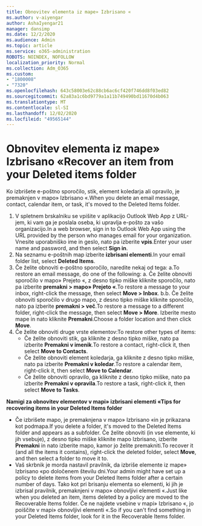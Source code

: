 ```yaml
---
title: Obnovitev elementa iz mape» Izbrisano «
ms.author: v-aiyengar
author: AshaIyengar21
manager: dansimp
ms.date: 12/2/2020
ms.audience: Admin
ms.topic: article
ms.service: o365-administration
ROBOTS: NOINDEX, NOFOLLOW
localization_priority: Normal
ms.collection: Adm_O365
ms.custom:
- "1800008"
- "7320"
ms.openlocfilehash: 643c58003e62c88cb6ac6cf420f746dd8f03ed82
ms.sourcegitcommit: 62a83a1c6bd9779a1a11b749490bd11670d4b063
ms.translationtype: MT
ms.contentlocale: sl-SI
ms.lasthandoff: 12/02/2020
ms.locfileid: "49565144"
---
```

# <a name="recover-an-item-from-your-deleted-items-folder"></a><span data-ttu-id="f2094-102">Obnovitev elementa iz mape» Izbrisano «</span><span class="sxs-lookup"><span data-stu-id="f2094-102">Recover an item from your Deleted items folder</span></span>

<span data-ttu-id="f2094-103">Ko izbrišete e-poštno sporočilo, stik, element koledarja ali opravilo, je premaknjen v mapo» Izbrisano «.</span><span class="sxs-lookup"><span data-stu-id="f2094-103">When you delete an email message, contact, calendar item, or task, it's moved to the Deleted Items folder.</span></span>

1. <span data-ttu-id="f2094-104">V spletnem brskalniku se vpišite v aplikacijo Outlook Web App z URL-jem, ki vam ga je poslala oseba, ki upravlja e-pošto za vašo organizacijo.</span><span class="sxs-lookup"><span data-stu-id="f2094-104">In a web browser, sign in to Outlook Web App using the URL provided by the person who manages email for your organization.</span></span> <span data-ttu-id="f2094-105">Vnesite uporabniško ime in geslo, nato pa izberite **vpis**.</span><span class="sxs-lookup"><span data-stu-id="f2094-105">Enter your user name and password, and then select **Sign in**.</span></span>
1. <span data-ttu-id="f2094-106">Na seznamu e-poštnih map izberite **izbrisani elementi**.</span><span class="sxs-lookup"><span data-stu-id="f2094-106">In your email folder list, select **Deleted Items**.</span></span>
1. <span data-ttu-id="f2094-107">Če želite obnoviti e-poštno sporočilo, naredite nekaj od tega: a.</span><span class="sxs-lookup"><span data-stu-id="f2094-107">To restore an email message, do one of the following: a.</span></span> <span data-ttu-id="f2094-108">Če želite obnoviti sporočilo v mapo» Prejeto «, z desno tipko miške kliknite sporočilo, nato pa izberite **premakni > mapo» Prejeto «**.</span><span class="sxs-lookup"><span data-stu-id="f2094-108">To restore a message to your inbox, right-click the message, then select **Move > Inbox**.</span></span>
    <span data-ttu-id="f2094-109">b.</span><span class="sxs-lookup"><span data-stu-id="f2094-109">b.</span></span> <span data-ttu-id="f2094-110">Če želite obnoviti sporočilo v drugo mapo, z desno tipko miške kliknite sporočilo, nato pa izberite **premakni > več**.</span><span class="sxs-lookup"><span data-stu-id="f2094-110">To restore a message to a different folder, right-click the message, then select **Move > More**.</span></span> <span data-ttu-id="f2094-111">Izberite mesto mape in nato kliknite **Premakni**.</span><span class="sxs-lookup"><span data-stu-id="f2094-111">Choose a folder location and then click **Move**.</span></span>
4. <span data-ttu-id="f2094-112">Če želite obnoviti druge vrste elementov:</span><span class="sxs-lookup"><span data-stu-id="f2094-112">To restore other types of items:</span></span>
    - <span data-ttu-id="f2094-113">Če želite obnoviti stik, ga kliknite z desno tipko miške, nato pa izberite **Premakni v imenik**.</span><span class="sxs-lookup"><span data-stu-id="f2094-113">To restore a contact, right-click it, then select **Move to Contacts**.</span></span>
    - <span data-ttu-id="f2094-114">Če želite obnoviti element koledarja, ga kliknite z desno tipko miške, nato pa izberite **Premakni v koledar**.</span><span class="sxs-lookup"><span data-stu-id="f2094-114">To restore a calendar item, right-click it, then select **Move to Calendar**.</span></span>
    - <span data-ttu-id="f2094-115">Če želite obnoviti opravilo, ga kliknite z desno tipko miške, nato pa izberite **Premakni v opravila**.</span><span class="sxs-lookup"><span data-stu-id="f2094-115">To restore a task, right-click it, then select **Move to Tasks**.</span></span>

<span data-ttu-id="f2094-116">**Namigi za obnovitev elementov v mapi» izbrisani elementi «**</span><span class="sxs-lookup"><span data-stu-id="f2094-116">**Tips for recovering items in your Deleted Items folder**</span></span>

- <span data-ttu-id="f2094-117">Če izbrišete mapo, je premaknjena v mapo» Izbrisano «in je prikazana kot podmapa.</span><span class="sxs-lookup"><span data-stu-id="f2094-117">If you delete a folder, it's moved to the Deleted Items folder and appears as a subfolder.</span></span> <span data-ttu-id="f2094-118">Če želite obnoviti (in vse elemente, ki jih vsebuje), z desno tipko miške kliknite mapo Izbrisano, izberite **Premakni** in nato izberite mapo, kamor jo želite premakniti.</span><span class="sxs-lookup"><span data-stu-id="f2094-118">To recover it (and all the items it contains), right-click the deleted folder, select **Move**, and then select a folder to move it to.</span></span>
- <span data-ttu-id="f2094-119">Vaš skrbnik je morda nastavil pravilnik, da izbriše elemente iz mape» Izbrisano «po določenem številu dni.</span><span class="sxs-lookup"><span data-stu-id="f2094-119">Your admin might have set up a policy to delete items from your Deleted Items folder after a certain number of days.</span></span> <span data-ttu-id="f2094-120">Tako kot pri brisanju elementa so elementi, ki jih je izbrisal pravilnik, premaknjeni v mapo» obnovljivi elementi «.</span><span class="sxs-lookup"><span data-stu-id="f2094-120">Just like when you deleted an item, items deleted by a policy are moved to the Recoverable Items folder.</span></span> <span data-ttu-id="f2094-121">Če ne najdete vsebine v mapi» Izbrisano «, jo poiščite v mapi» obnovljivi elementi «.</span><span class="sxs-lookup"><span data-stu-id="f2094-121">So if you can't find something in your Deleted Items folder, look for it in the Recoverable Items folder.</span></span>
